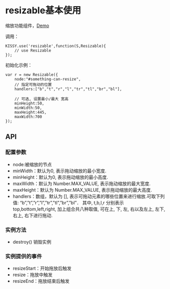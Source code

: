 # resizable基本使用

缩放功能组件，[Demo]({{{version}}}/demos/resizable/index.html)

调用：

	KISSY.use('resizable',function(S,Resizable){
		// use Resizable
	});

初始化示例：

	var r = new Resizable({
		node:"#something-can-resize",
		// 指定可拖动的位置
		handlers:["b","t","r","l","tr","tl","br","bl"],

		// 可选, 设置最小/最大 宽高
		minHeight:50,
		minWidth:50,
		maxHeight:445,
		maxWidth:700
	});

## API

### 配置参数

- node:被缩放的节点
- minWidth：默认为0, 表示拖动缩放的最小宽度.
- minHeight：默认为0, 表示拖动缩放的最小高度.
- maxWidth：默认为 Number.MAX_VALUE, 表示拖动缩放的最大宽度.
- maxHeight：默认为 Number.MAX_VALUE, 表示拖动缩放的最大高度.
- handlers：数组，默认为 [], 表示可拖动元素的哪些位置来进行缩放.可取下列值: “b”,”t”,”r”,”l”,”tr”,”tl”,”br”,”bl”． 其中, t,b,l,r 分别表示 top,bottom,left,right, 加上组合共八种取值, 可在上, 下, 左, 右以及左上, 左下, 右上, 右下进行拖动.

### 实例方法

- destroy() 销毁实例

### 实例提供的事件

- resizeStart：开始拖放后触发
- resize：拖放中触发
- resizeEnd：拖放结束后触发

